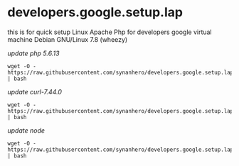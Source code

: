 # developers.google.setup.lap 
this is for quick setup Linux Apache Php for developers google virtual machine Debian GNU/Linux 7.8 (wheezy)

*update php  5.6.13*

    wget -O - https://raw.githubusercontent.com/synanhero/developers.google.setup.lap/master/setup.sh | bash
    
*update curl-7.44.0*

    wget -O - https://raw.githubusercontent.com/synanhero/developers.google.setup.lap/master/update_curl | bash
    

*update node*

    wget -O - https://raw.githubusercontent.com/synanhero/developers.google.setup.lap/master/node.sh | bash
    
